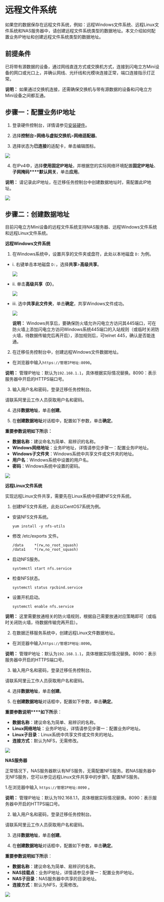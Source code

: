 # 远程文件系统

如果您的数据保存在远程文件系统，例如：远程Windows文件系统、远程Linux文件系统和NAS服务器中，请创建远程文件系统类型的数据地址。本文介绍如何配置业务IP地址和创建远程文件系统类型的数据地址。

## 前提条件

已将带有源数据的设备，通过网线直连方式或交换机方式，连接到闪电立方Mini设备的网口或光口上，并确认网线、光纤线和光模块连接正常，端口连接指示灯正常。

**说明：** 如果通过交换机连接，还需确保交换机与带有源数据的设备和闪电立方Mini设备之间都互通。

## 步骤一：配置业务IP地址

1. 登录硬件控制台，详情请参见[安装硬件](/intl.zh-CN/数据迁移教程/迁移实施/安装硬件.md)。

2. 选择**控制台**\>**网络与虚拟交换机**\>**网络适配器**。

3. 选择状态为**已连接**的适配卡，单击编辑图标。

![](https://static-aliyun-doc.oss-accelerate.aliyuncs.com/assets/img/zh-CN/0217016951/p85652.png)

4. 在IPv4中，选择**使用固定IP地址**，并根据您的实际网络环境配置**固定IP地址**、**子网掩码****默认网关**，单击**应用**。

**说明：** 请记录此IP地址，在迁移任务控制台中创建数据地址时，需配置此IP地址。

![](https://static-aliyun-doc.oss-accelerate.aliyuncs.com/assets/img/zh-CN/0217016951/p85653.png)

## 步骤二：创建数据地址

目前闪电立方Mini设备的远程文件系统支持NAS服务器、远程Windows文件系统和远程Linux文件系统。

**远程Windows文件系统**

1. 在Windows系统中，设置共享的文件夹或盘符，此处以本地磁盘 `D:` 为例。

-   i. 右键单击本地磁盘 `D:`，选择**共享**\>**高级共享**。

    ![](https://static-aliyun-doc.oss-accelerate.aliyuncs.com/assets/img/zh-CN/0217016951/p85662.png)


-   ii. 单击**高级共享（D）**。

    ![](https://static-aliyun-doc.oss-accelerate.aliyuncs.com/assets/img/zh-CN/0217016951/p85664.png)


-   iii. 选中**共享此文件夹**，单击**确定**，共享Windows文件成功。

    ![](https://static-aliyun-doc.oss-accelerate.aliyuncs.com/assets/img/zh-CN/0217016951/p85666.png)

    **说明：** Windows共享后，要确保防火墙允许闪电立方访问其445端口，可在防火墙上添加闪电立方访问Windows系统445端口的入站规则（或临时关闭防火墙，待数据传输完后再开启），添加规则后，可telnet 445，确认是否能连通。


2. 在迁移任务控制台中，创建远程Windows文件数据地址。

-   在浏览器中输入`https://管理IP地址:8090`。

**说明：** 管理IP地址：默认为`192.168.1.1`，具体根据实际情况替换。8090：表示服务器中开启的HTTPS端口号。

3. 输入用户名和密码，登录迁移任务控制台。

请联系阿里云工作人员获取用户名和密码。

4. 选择**数据地址**，单击**创建**。

5. 在**创建数据地址**对话框中，配置如下参数，单击**确定**。

**重要参数说明如下所示：**

-   **数据名称**：建议命名为简单、易辨识的名称。
-   **Windows网络地址**：业务IP地址，详情请参见步骤一：配置业务IP地址。
-   **Windows子文件夹**：Windows系统中共享文件或文件夹的地址。
-   **用户名**：Windows系统中设置的用户名。
-   **密码**：Windows系统中设置的密码。

![](https://static-aliyun-doc.oss-accelerate.aliyuncs.com/assets/img/zh-CN/0217016951/p85674.png)

**远程Linux文件系统**

实现远程Linux文件共享，需要先在Linux系统中搭建NFS文件系统。

1. 创建NFS文件系统，此处以CentOS7系统为例。

-   安装NFS文件系统。

    ```
    yum install -y nfs-utils
    ```


-   修改 /etc/exports 文件。

    ```
    /data     *(rw,no_root_squash)
    /data1    *(rw,no_root_squash)
    ```

-   启动NFS服务。

    ```
    systemctl start nfs.service
    ```

-   检查NFS状态。

    ```
    systemctl status rpcbind.service
    ```

-   设置开机启动。

    ```
    systemctl enable nfs.service
    ```


**说明：** 这里需要放通相关的防火墙规则，根据自己需要放通对应策略即可（或临时关闭防火墙，待数据传输完再开启）。

2. 在数据迁移服务系统中，创建远程Linux文件数据地址。

-   在浏览器中输入`https://管理IP地址:8090`。

**说明：** 管理IP地址：默认为`192.168.1.1`，具体根据实际情况替换。8090：表示服务器中开启的HTTPS端口号。

3. 输入用户名和密码，登录迁移任务控制台。

请联系阿里云工作人员获取用户名和密码。

4. 选择**数据地址**，单击**创建**。

5. 在**创建数据地址**对话框中，配置如下参数，单击**确定**。

**重要参数说明****如下所示**：

-   **数据名称**：建议命名为简单、易辨识的名称。
-   **Linux网络地址**：业务IP地址，详情请参见步骤一：配置业务IP地址。
-   **Linux子目录**：Linux系统中共享文件或文件夹的地址。
-   **连接方式**：默认为NFS，无需修改。

![](https://static-aliyun-doc.oss-accelerate.aliyuncs.com/assets/img/zh-CN/0217016951/p85716.png)

**NAS服务器**

正常情况下，NAS服务器默认有NFS服务，无需配置NFS服务。若NAS服务器中无NFS服务，您可以参见远程Linux文件共享中的步骤1，配置NFS服务。

1.在浏览器中输入 `https://管理IP地址:8090` 。

**说明：** 管理IP地址：默认为192.168.1.1，具体根据实际情况替换。8090：表示服务器中开启的HTTPS端口号。

2. 输入用户名和密码，登录迁移任务控制台。

请联系阿里云工作人员获取用户名和密码。

3. 选择**数据地址**，单击**创建**。

4. 在**创建数据地址**对话框中，配置如下参数，单击**确定**。

**重要参数说明如下所示**：

-   **数据名称**：建议命名为简单、易辨识的名称。
-   **NAS挂载点**：业务IP地址，详情请参见步骤一：配置业务IP地址。
-   **NAS子目录**：NAS服务器中共享的目录地址。
-   **连接方式**：默认为NFS，无需修改。

![](https://static-aliyun-doc.oss-accelerate.aliyuncs.com/assets/img/zh-CN/0217016951/p85715.png)

